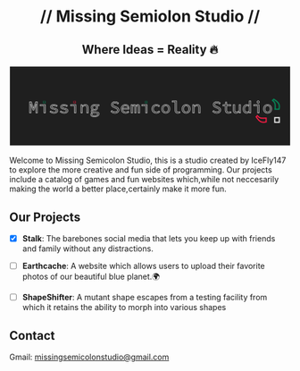 <center>

# // Missing Semiolon Studio //
## Where Ideas = Reality 🔥
![Missing Semicolon Studio Banner](Brandmark.svg)

</center>

Welcome to Missing Semicolon Studio, this is a studio created by IceFly147 to explore the more creative and fun side of programming. Our projects include a catalog of games and fun websites which,while not neccesarily making the world a better place,certainly make it more fun.

## Our Projects

- [x] **Stalk**: The barebones social media that lets you keep up with friends and family without any distractions.
- [ ] **Earthcache**: A website which allows users to upload their favorite photos of our beautiful blue planet.🌍
- [ ] **ShapeShifter**: A mutant shape escapes from a testing facility from which it retains the ability to morph into various shapes


## Contact

Gmail: 
missingsemicolonstudio@gmail.com 
